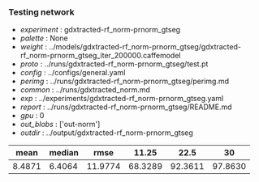 ### Testing network
- *experiment* : gdxtracted-rf_norm-prnorm_gtseg
- *palette* : None
- *weight* : ../models/gdxtracted-rf_norm-prnorm_gtseg/gdxtracted-rf_norm-prnorm_gtseg_iter_200000.caffemodel
- *proto* : ../runs/gdxtracted-rf_norm-prnorm_gtseg/test.pt
- *config* : ../configs/general.yaml
- *perimg* : ../runs/gdxtracted-rf_norm-prnorm_gtseg/perimg.md
- *common* : ../runs/gdxtracted_norm.md
- *exp* : ../experiments/gdxtracted-rf_norm-prnorm_gtseg.yaml
- *report* : ../runs/gdxtracted-rf_norm-prnorm_gtseg/README.md
- *gpu* : 0
- *out_blobs* : ['out-norm']
- *outdir* : ../output/gdxtracted-rf_norm-prnorm_gtseg

mean | median | rmse | 11.25 | 22.5 | 30
---- | ------ | ---- | ----- | ---- | --
8.4871 | 6.4064 | 11.9774 | 68.3289 | 92.3611 | 97.8630
